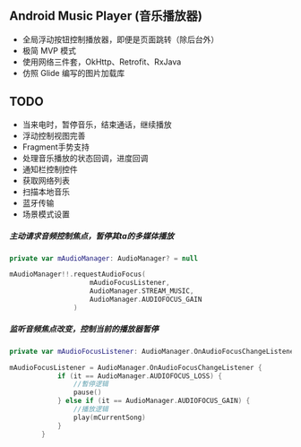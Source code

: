 ## Android Music Player (音乐播放器)

- 全局浮动按钮控制播放器，即便是页面跳转（除后台外）
- 极简 MVP 模式
- 使用网络三件套，OkHttp、Retrofit、RxJava
- 仿照 Glide 编写的图片加载库


## TODO 
- 当来电时，暂停音乐，结束通话，继续播放
- 浮动控制视图完善
- Fragment手势支持
- 处理音乐播放的状态回调，进度回调
- 通知栏控制控件
- 获取网络列表
- 扫描本地音乐
- 蓝牙传输
- 场景模式设置

##### 主动请求音频控制焦点，暂停其ta的多媒体播放
```kotlin
private var mAudioManager: AudioManager? = null

mAudioManager!!.requestAudioFocus(
                    mAudioFocusListener,
                    AudioManager.STREAM_MUSIC,
                    AudioManager.AUDIOFOCUS_GAIN
                )
```

##### 监听音频焦点改变，控制当前的播放器暂停
```kotlin
private var mAudioFocusListener: AudioManager.OnAudioFocusChangeListener? = null

mAudioFocusListener = AudioManager.OnAudioFocusChangeListener {
            if (it == AudioManager.AUDIOFOCUS_LOSS) {
                //暫停逻辑
                pause()
            } else if (it == AudioManager.AUDIOFOCUS_GAIN) {
                //播放逻辑
                play(mCurrentSong)
            }
        }
```

